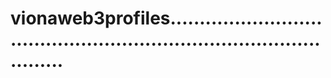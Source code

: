 # vionaweb3profiles........................................................................................
